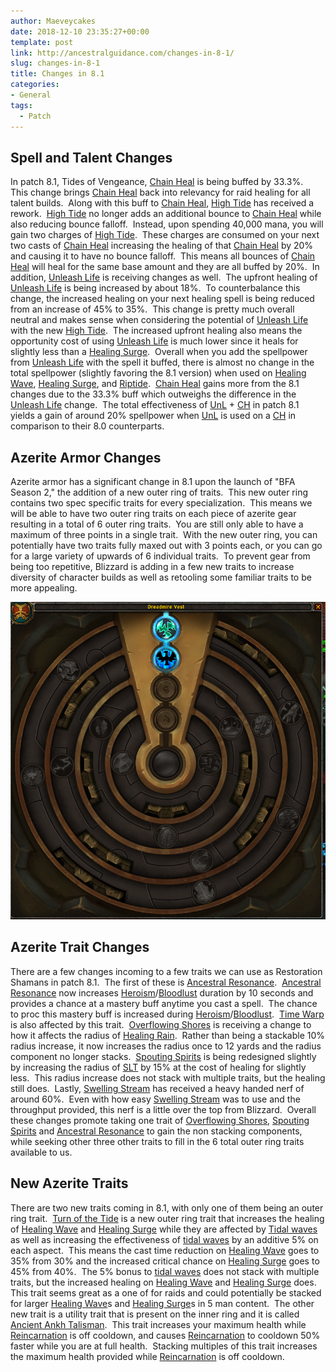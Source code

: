 ```yaml
---
author: Maeveycakes
date: 2018-12-10 23:35:27+00:00
template: post
link: http://ancestralguidance.com/changes-in-8-1/
slug: changes-in-8-1
title: Changes in 8.1
categories:
- General
tags:
  - Patch
---
```


## Spell and Talent Changes

In patch 8.1, Tides of Vengeance, [Chain Heal](https://www.wowhead.com/spell=1064/chain-heal) is being buffed by 33.3%.  This change brings [Chain Heal](https://www.wowhead.com/spell=1064/chain-heal) back into relevancy for raid healing for all talent builds.  Along with this buff to [Chain Heal](https://www.wowhead.com/spell=1064/chain-heal), [High Tide](https://www.wowhead.com/spell=157154/high-tide) has received a rework.  [High Tide](https://www.wowhead.com/spell=157154/high-tide) no longer adds an additional bounce to [Chain Heal](https://www.wowhead.com/spell=1064/chain-heal) while also reducing bounce falloff.  Instead, upon spending 40,000 mana, you will gain two charges of [High Tide](https://www.wowhead.com/spell=157154/high-tide).  These charges are consumed on your next two casts of [Chain Heal](https://www.wowhead.com/spell=1064/chain-heal) increasing the healing of that [Chain Heal](https://www.wowhead.com/spell=1064/chain-heal) by 20% and causing it to have no bounce falloff.  This means all bounces of [Chain Heal](https://www.wowhead.com/spell=1064/chain-heal) will heal for the same base amount and they are all buffed by 20%.  In addition, [Unleash Life](https://www.wowhead.com/spell=73685/unleash-life) is receiving changes as well.  The upfront healing of [Unleash Life](https://www.wowhead.com/spell=73685/unleash-life) is being increased by about 18%.  To counterbalance this change, the increased healing on your next healing spell is being reduced from an increase of 45% to 35%.  This change is pretty much overall neutral and makes sense when considering the potential of [Unleash Life](https://www.wowhead.com/spell=73685/unleash-life) with the new [High Tide](https://www.wowhead.com/spell=157154/high-tide).  The increased upfront healing also means the opportunity cost of using [Unleash Life](https://www.wowhead.com/spell=73685/unleash-life) is much lower since it heals for slightly less than a [Healing Surge](https://www.wowhead.com/spell=8004/healing-surge).  Overall when you add the spellpower from [Unleash Life](https://www.wowhead.com/spell=73685/unleash-life) with the spell it buffed, there is almost no change in the total spellpower (slightly favoring the 8.1 version) when used on [Healing Wave](https://www.wowhead.com/spell=77472/healing-wave), [Healing Surge](https://www.wowhead.com/spell=8004/healing-surge), and [Riptide](https://www.wowhead.com/spell=61295/riptide).  [Chain Heal](https://www.wowhead.com/spell=1064/chain-heal) gains more from the 8.1 changes due to the 33.3% buff which outweighs the difference in the [Unleash Life](https://www.wowhead.com/spell=73685/unleash-life) change.  The total effectiveness of [UnL](https://www.wowhead.com/spell=73685/unleash-life) + [CH](https://www.wowhead.com/spell=1064/chain-heal) in patch 8.1 yields a gain of around 20% spellpower when [UnL](https://www.wowhead.com/spell=73685/unleash-life) is used on a [CH](https://www.wowhead.com/spell=1064/chain-heal) in comparison to their 8.0 counterparts.

## Azerite Armor Changes

Azerite armor has a significant change in 8.1 upon the launch of "BFA Season 2," the addition of a new outer ring of traits.  This new outer ring contains two spec specific traits for every specialization.  This means we will be able to have two outer ring traits on each piece of azerite gear resulting in a total of 6 outer ring traits.  You are still only able to have a maximum of three points in a single trait.  With the new outer ring, you can potentially have two traits fully maxed out with 3 points each, or you can go for a large variety of upwards of 6 individual traits.  To prevent gear from being too repetitive, Blizzard is adding in a few new traits to increase diversity of character builds as well as retooling some familiar traits to be more appealing.

![8.1 Azerite](../images/8.1-azerite.png)

## Azerite Trait Changes

There are a few changes incoming to a few traits we can use as Restoration Shamans in patch 8.1.  The first of these is [Ancestral Resonance](https://www.wowhead.com/spell=277926/ancestral-resonance).  [Ancestral Resonance](https://www.wowhead.com/spell=277926/ancestral-resonance) now increases [Heroism](https://www.wowhead.com/spell=32182/heroism)/[Bloodlust](https://www.wowhead.com/spell=2825/bloodlust) duration by 10 seconds and provides a chance at a mastery buff anytime you cast a spell.  The chance to proc this mastery buff is increased during [Heroism](https://www.wowhead.com/spell=32182/heroism)/[Bloodlust](https://www.wowhead.com/spell=2825/bloodlust).  [Time Warp](https://www.wowhead.com/spell=80353/time-warp) is also affected by this trait.  [Overflowing Shores](https://www.wowhead.com/spell=278095/overflowing-shores) is receiving a change to how it affects the radius of [Healing Rain](https://www.wowhead.com/spell=73920/healing-rain).  Rather than being a stackable 10% radius increase, it now increases the radius once to 12 yards and the radius component no longer stacks.  [Spouting Spirits](https://www.wowhead.com/spell=279504/spouting-spirits) is being redesigned slightly by increasing the radius of [SLT](https://www.wowhead.com/spell=98008/spirit-link-totem) by 15% at the cost of healing for slightly less.  This radius increase does not stack with multiple traits, but the healing still does.  Lastly, [Swelling Stream](https://www.wowhead.com/spell=275488/swelling-stream) has received a heavy handed nerf of around 60%.  Even with how easy [Swelling Stream](https://www.wowhead.com/spell=275488/swelling-stream) was to use and the throughput provided, this nerf is a little over the top from Blizzard.  Overall these changes promote taking one trait of [Overflowing Shores](https://www.wowhead.com/spell=278095/overflowing-shores), [Spouting Spirits](https://www.wowhead.com/spell=279504/spouting-spirits) and [Ancestral Resonance](https://www.wowhead.com/spell=277926/ancestral-resonance) to gain the non stacking components, while seeking other three other traits to fill in the 6 total outer ring traits available to us.

## New Azerite Traits

There are two new traits coming in 8.1, with only one of them being an outer ring trait.  [Turn of the Tide](https://ptr.wowhead.com/spell=287300/turn-of-the-tide) is a new outer ring trait that increases the healing of [Healing Wave](https://www.wowhead.com/spell=77472/healing-wave) and [Healing Surge](https://www.wowhead.com/spell=8004/healing-surge) while they are affected by [Tidal waves](https://www.wowhead.com/spell=53390/tidal-waves) as well as increasing the effectiveness of [tidal waves](https://www.wowhead.com/spell=53390/tidal-waves) by an additive 5% on each aspect.  This means the cast time reduction on [Healing Wave](https://www.wowhead.com/spell=77472/healing-wave) goes to 35% from 30% and the increased critical chance on [Healing Surge](https://www.wowhead.com/spell=8004/healing-surge) goes to 45% from 40%.  The 5% bonus to [tidal waves](https://www.wowhead.com/spell=53390/tidal-waves) does not stack with multiple traits, but the increased healing on [Healing Wave](https://www.wowhead.com/spell=77472/healing-wave) and [Healing Surge](https://www.wowhead.com/spell=8004/healing-surge) does.  This trait seems great as a one of for raids and could potentially be stacked for larger [Healing Wave](https://www.wowhead.com/spell=77472/healing-wave)s and [Healing Surge](https://www.wowhead.com/spell=8004/healing-surge)s in 5 man content.  The other new trait is a utility trait that is present on the inner ring and it is called [Ancient Ankh Talisman](https://ptr.wowhead.com/spell=287774/ancient-ankh-talisman).  This trait increases your maximum health while [Reincarnation](https://www.wowhead.com/spell=20608/reincarnation) is off cooldown, and causes [Reincarnation](https://www.wowhead.com/spell=20608/reincarnation) to cooldown 50% faster while you are at full health.  Stacking multiples of this trait increases the maximum health provided while [Reincarnation](https://www.wowhead.com/spell=20608/reincarnation) is off cooldown.
